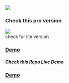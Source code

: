 <a href="https://wrappixel.com"><img src="https://wrappixel.com/wp-content/uploads/2017/03/wp-updated-logo.jpg" /></a><br/>
<h3>Check this pro version</h3>
<a href="https://wrappixel.com/templates/niceadmin/"><img src="https://wrappixel.com/demos/admin-templates/nice-admin/landingpage/assets/images/db.jpg"/></a><br/>
check for lite version<a href="https://wrappixel.com/demos/free-admin-templates/nice-admin-lite/landingpage/"><h3>Demo</h3></a>
<h5>Check this Repo Live Demo</h5>
<a href="https://wrappixel.com/demos/free-admin-templates/nice-admin-lite/landingpage/"><h3>Demo</h3></a>

